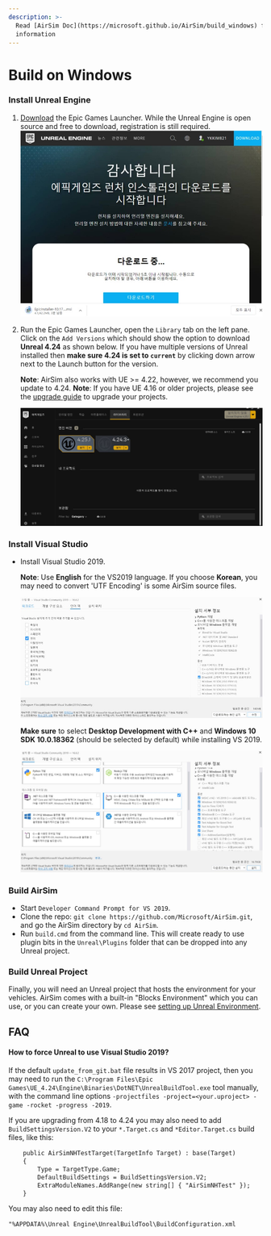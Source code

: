 ```yaml
---
description: >-
  Read [AirSim Doc](https://microsoft.github.io/AirSim/build_windows) for more detailed
  information
---
```


# Build on Windows

### Install Unreal Engine

1. [Download](https://www.unrealengine.com/download) the Epic Games Launcher. While the Unreal Engine is open source and free to download, registration is still required.
    ![Install](install1.jpg)
2. Run the Epic Games Launcher, open the `Library` tab on the left pane. Click on the `Add Versions` which should show the option to download **Unreal 4.24** as shown below. If you have multiple versions of Unreal installed then **make sure 4.24 is set to `current`** by clicking down arrow next to the Launch button for the version.

   **Note**: AirSim also works with UE &gt;= 4.22, however, we recommend you update to 4.24. **Note**: If you have UE 4.16 or older projects, please see the [upgrade guide](https://github.com/ykkimhgu/gitbook_docs/tree/744cefa60529ba375f5fbccce60616d217c2429b/airsim/setup/unreal_upgrade.md) to upgrade your projects.

   ![Install](install2.jpg)

### Install Visual Studio

* Install Visual Studio 2019.


   **Note**: Use **English** for the VS2019 language. If you choose **Korean**, you may need to convert 'UTF Encoding' is some AirSim source files.

   ![Install](install_vs1.jpg)
  
  **Make sure** to select **Desktop Development with C++** and **Windows 10 SDK 10.0.18362** \(should be selected by default\) while installing VS 2019.

   ![Install](install_vs2.jpg)
    

### Build AirSim
* Start `Developer Command Prompt for VS 2019`.
* Clone the repo: `git clone https://github.com/Microsoft/AirSim.git`, and go the AirSim directory by `cd AirSim`.
* Run `build.cmd` from the command line. This will create ready to use plugin bits in the `Unreal\Plugins` folder that can be dropped into any Unreal project.

### Build Unreal Project

Finally, you will need an Unreal project that hosts the environment for your vehicles. AirSim comes with a built-in "Blocks Environment" which you can use, or you can create your own. Please see [setting up Unreal Environment](https://github.com/ykkimhgu/gitbook_docs/tree/744cefa60529ba375f5fbccce60616d217c2429b/airsim/setup/unreal_proj.md).

## FAQ

#### How to force Unreal to use Visual Studio 2019?

If the default `update_from_git.bat` file results in VS 2017 project, then you may need to run the `C:\Program Files\Epic Games\UE_4.24\Engine\Binaries\DotNET\UnrealBuildTool.exe` tool manually, with the command line options `-projectfiles -project=<your.uproject> -game -rocket -progress -2019`.

If you are upgrading from 4.18 to 4.24 you may also need to add `BuildSettingsVersion.V2` to your `*.Target.cs` and `*Editor.Target.cs` build files, like this:

```text
    public AirSimNHTestTarget(TargetInfo Target) : base(Target)
    {
        Type = TargetType.Game;
        DefaultBuildSettings = BuildSettingsVersion.V2;
        ExtraModuleNames.AddRange(new string[] { "AirSimNHTest" });
    }
```

You may also need to edit this file:

```text
"%APPDATA%\Unreal Engine\UnrealBuildTool\BuildConfiguration.xml
```

